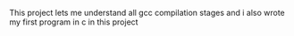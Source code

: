 This project lets me understand all gcc compilation stages and i also wrote my first program in c in this project
